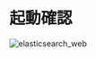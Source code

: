 # 起動確認

![elasticsearch_web](/home/jinn/git/github/kannkyo/arrows/docs/images/elk/elasticsearch/elasticsearch_web.png)